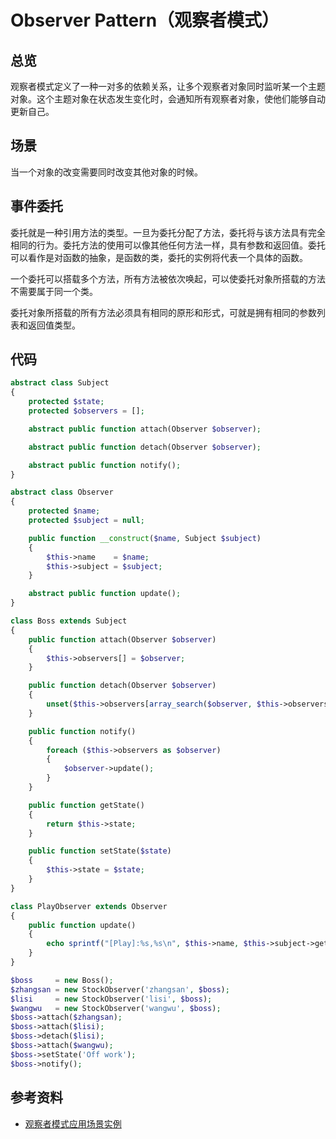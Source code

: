 # Observer Pattern（观察者模式）

## 总览

观察者模式定义了一种一对多的依赖关系，让多个观察者对象同时监听某一个主题对象。这个主题对象在状态发生变化时，会通知所有观察者对象，使他们能够自动更新自己。

## 场景

当一个对象的改变需要同时改变其他对象的时候。

## 事件委托

委托就是一种引用方法的类型。一旦为委托分配了方法，委托将与该方法具有完全相同的行为。委托方法的使用可以像其他任何方法一样，具有参数和返回值。委托可以看作是对函数的抽象，是函数的类，委托的实例将代表一个具体的函数。

一个委托可以搭载多个方法，所有方法被依次唤起，可以使委托对象所搭载的方法不需要属于同一个类。

委托对象所搭载的所有方法必须具有相同的原形和形式，可就是拥有相同的参数列表和返回值类型。

## 代码

```php
abstract class Subject
{
    protected $state;
    protected $observers = [];

    abstract public function attach(Observer $observer);

    abstract public function detach(Observer $observer);

    abstract public function notify();
}

abstract class Observer
{
    protected $name;
    protected $subject = null;

    public function __construct($name, Subject $subject)
    {
        $this->name    = $name;
        $this->subject = $subject;
    }

    abstract public function update();
}

class Boss extends Subject
{
    public function attach(Observer $observer)
    {
        $this->observers[] = $observer; 
    }

    public function detach(Observer $observer)
    {
        unset($this->observers[array_search($observer, $this->observers, true)]);
    }

    public function notify()
    {
        foreach ($this->observers as $observer)
        {
            $observer->update();
        }    
    }

    public function getState()
    {
        return $this->state; 
    }

    public function setState($state)
    {
        $this->state = $state;
    } 
}

class PlayObserver extends Observer
{
    public function update()
    {
        echo sprintf("[Play]:%s,%s\n", $this->name, $this->subject->getState());
    }
}

$boss     = new Boss();
$zhangsan = new StockObserver('zhangsan', $boss);
$lisi     = new StockObserver('lisi', $boss);
$wangwu   = new StockObserver('wangwu', $boss);
$boss->attach($zhangsan);
$boss->attach($lisi);
$boss->detach($lisi);
$boss->attach($wangwu);
$boss->setState('Off work');
$boss->notify();
```

## 参考资料

- [观察者模式应用场景实例](http://blog.csdn.net/swengineer/article/details/6268244)

